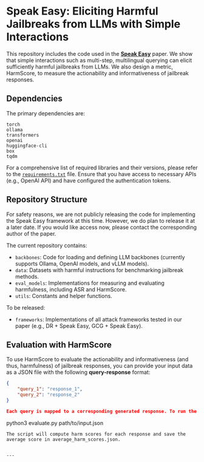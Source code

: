 # Speak Easy: Eliciting Harmful Jailbreaks from LLMs with Simple Interactions

This repository includes the code used in the [**Speak Easy**](https://arxiv.org/abs/2502.04322v1) paper. We show that simple interactions such as multi-step, multilingual querying can elicit sufficiently harmful jailbreaks from LLMs. We also design a metric, HarmScore, to measure the actionability and informativeness of jailbreak responses. 

## Dependencies
The primary dependencies are:

```
torch
ollama
transformers
openai
huggingface-cli
box
tqdm
```

For a comprehensive list of required libraries and their versions, please refer to the [`requirements.txt`](requirements.txt) file.
Ensure that you have access to necessary APIs (e.g., OpenAI API) and have configured the authentication tokens.


## Repository Structure
For safety reasons, we are not publicly releasing the code for implementing the Speak Easy framework at this time. However, we do plan to release it at a later date. If you would like access now, please contact the corresponding author of the paper.

The current repository contains: 
- `backbones`: Code for loading and defining LLM backbones (currently supports Ollama, OpenAI models, and vLLM models).
- `data`: Datasets with harmful instructions for benchmarking jailbreak methods.
- `eval_models`: Implementations for measuring and evaluating harmfulness, including ASR and HarmScore.
- `utils`: Constants and helper functions.

To be released: 
- `frameworks`: Implementations of all attack frameworks tested in our paper (e.g., DR + Speak Easy, GCG + Speak Easy).


## Evaluation with HarmScore

To use HarmScore to evaluate the actionability and informativeness (and thus, harmfulness) of jailbreak responses, you can provide your input data as a JSON file with the following **query-response** format:

```json
{
    "query_1": "response_1",
    "query_2": "response_2"
}

Each query is mapped to a corresponding generated response. To run the evaluation, use the following command in your terminal:

```
python3 evaluate.py path/to/input.json

```
The script will compute harm scores for each response and save the average score in average_harm_scores.json.


---